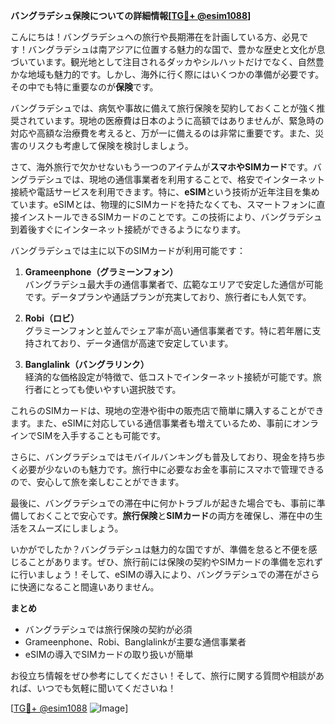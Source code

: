 **バングラデシュ保険についての詳細情報[[TG💪+ @esim1088](https://t.me/s/esim1088)]**

こんにちは！バングラデシュへの旅行や長期滞在を計画している方、必見です！バングラデシュは南アジアに位置する魅力的な国で、豊かな歴史と文化が息づいています。観光地として注目されるダッカやシルハットだけでなく、自然豊かな地域も魅力的です。しかし、海外に行く際にはいくつかの準備が必要です。その中でも特に重要なのが**保険**です。

バングラデシュでは、病気や事故に備えて旅行保険を契約しておくことが強く推奨されています。現地の医療費は日本のように高額ではありませんが、緊急時の対応や高額な治療費を考えると、万が一に備えるのは非常に重要です。また、災害のリスクも考慮して保険を検討しましょう。

さて、海外旅行で欠かせないもう一つのアイテムが**スマホやSIMカード**です。バングラデシュでは、現地の通信事業者を利用することで、格安でインターネット接続や電話サービスを利用できます。特に、**eSIM**という技術が近年注目を集めています。eSIMとは、物理的にSIMカードを持たなくても、スマートフォンに直接インストールできるSIMカードのことです。この技術により、バングラデシュ到着後すぐにインターネット接続ができるようになります。

バングラデシュでは主に以下のSIMカードが利用可能です：

1. **Grameenphone（グラミーンフォン）**  
   バングラデシュ最大手の通信事業者で、広範なエリアで安定した通信が可能です。データプランや通話プランが充実しており、旅行者にも人気です。

2. **Robi（ロビ）**  
   グラミーンフォンと並んでシェア率が高い通信事業者です。特に若年層に支持されており、データ通信が高速で安定しています。

3. **Banglalink（バングラリンク）**  
   経済的な価格設定が特徴で、低コストでインターネット接続が可能です。旅行者にとっても使いやすい選択肢です。

これらのSIMカードは、現地の空港や街中の販売店で簡単に購入することができます。また、eSIMに対応している通信事業者も増えているため、事前にオンラインでSIMを入手することも可能です。

さらに、バングラデシュではモバイルバンキングも普及しており、現金を持ち歩く必要が少ないのも魅力です。旅行中に必要なお金を事前にスマホで管理できるので、安心して旅を楽しむことができます。

最後に、バングラデシュでの滞在中に何かトラブルが起きた場合でも、事前に準備しておくことで安心です。**旅行保険**と**SIMカード**の両方を確保し、滞在中の生活をスムーズにしましょう。

いかがでしたか？バングラデシュは魅力的な国ですが、準備を怠ると不便を感じることがあります。ぜひ、旅行前には保険の契約やSIMカードの準備を忘れずに行いましょう！そして、eSIMの導入により、バングラデシュでの滞在がさらに快適になること間違いありません。

**まとめ**  
- バングラデシュでは旅行保険の契約が必須  
- Grameenphone、Robi、Banglalinkが主要な通信事業者  
- eSIMの導入でSIMカードの取り扱いが簡単  

お役立ち情報をぜひ参考にしてください！そして、旅行に関する質問や相談があれば、いつでも気軽に聞いてくださいね！

[[TG💪+ @esim1088](https://t.me/s/esim1088) ![Image](https://i.postimg.cc/Y0z9fWf4/image.png)]